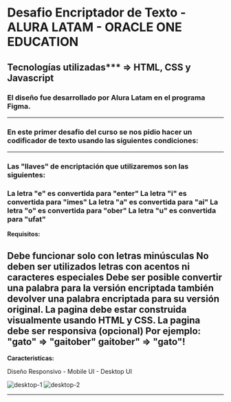 # Desafio Encriptador de Texto - ALURA LATAM - ORACLE ONE EDUCATION

## Tecnologías utilizadas*** => HTML, CSS y Javascript

### El diseño fue desarrollado por Alura Latam en el programa Figma.
-------------------------------------------------------------------------------------------------------------------------------------------------------------------------
### En este primer desafio del curso se nos pidio hacer un codificador de texto usando las siguientes condiciones:
-------------------------------------------------------------------------------------------------------------------------------------------------------------------------

### Las "llaves" de encriptación que utilizaremos son las siguientes:

### La letra "e" es convertida para "enter" La letra "i" es convertida para "imes" La letra "a" es convertida para "ai" La letra "o" es convertida para "ober" La letra "u" es convertida para "ufat"

**Requisitos:**

Debe funcionar solo con letras minúsculas
No deben ser utilizados letras con acentos ni caracteres especiales
Debe ser posible convertir una palabra para la versión encriptada también devolver una palabra encriptada para su versión original.
La pagina debe estar construida visualmente usando HTML y CSS.
La pagina debe ser responsiva (opcional)
Por ejemplo: "gato" => "gaitober" gaitober" => "gato"!
-------------------------------------------------------------------------------------------------------------------------------------------------------------------------
**Caracteristicas:**

Diseño Responsivo - Mobile UI - Desktop UI

![desktop-1](https://user-images.githubusercontent.com/93367648/218357934-e85292ce-a724-4013-a520-38a3d2b845e3.png)
![desktop-2](https://user-images.githubusercontent.com/93367648/218357987-70ac1c41-3ab6-4a74-b8c5-873a15b924b5.png)

-------------------------------------------------------------------------------------------------------------------------------------------------------------------------
